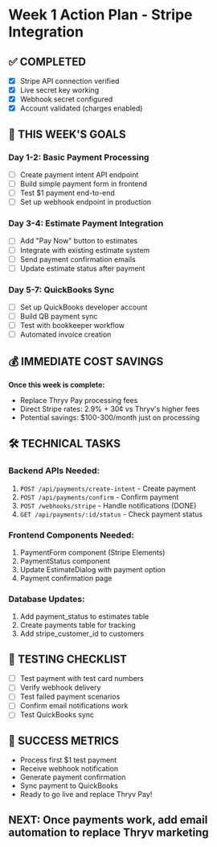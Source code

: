 # Week 1 Action Plan - Stripe Integration

## ✅ COMPLETED
- [x] Stripe API connection verified
- [x] Live secret key working
- [x] Webhook secret configured
- [x] Account validated (charges enabled)

## 🎯 THIS WEEK'S GOALS

### Day 1-2: Basic Payment Processing
- [ ] Create payment intent API endpoint
- [ ] Build simple payment form in frontend
- [ ] Test $1 payment end-to-end
- [ ] Set up webhook endpoint in production

### Day 3-4: Estimate Payment Integration  
- [ ] Add "Pay Now" button to estimates
- [ ] Integrate with existing estimate system
- [ ] Send payment confirmation emails
- [ ] Update estimate status after payment

### Day 5-7: QuickBooks Sync
- [ ] Set up QuickBooks developer account
- [ ] Build QB payment sync
- [ ] Test with bookkeeper workflow
- [ ] Automated invoice creation

## 💰 IMMEDIATE COST SAVINGS
**Once this week is complete:**
- Replace Thryv Pay processing fees
- Direct Stripe rates: 2.9% + 30¢ vs Thryv's higher fees
- Potential savings: $100-300/month just on processing

## 🛠️ TECHNICAL TASKS

### Backend APIs Needed:
1. `POST /api/payments/create-intent` - Create payment
2. `POST /api/payments/confirm` - Confirm payment
3. `POST /webhooks/stripe` - Handle notifications (DONE)
4. `GET /api/payments/:id/status` - Check payment status

### Frontend Components Needed:
1. PaymentForm component (Stripe Elements)
2. PaymentStatus component
3. Update EstimateDialog with payment option
4. Payment confirmation page

### Database Updates:
1. Add payment_status to estimates table
2. Create payments table for tracking
3. Add stripe_customer_id to customers

## 🧪 TESTING CHECKLIST
- [ ] Test payment with test card numbers
- [ ] Verify webhook delivery
- [ ] Test failed payment scenarios
- [ ] Confirm email notifications work
- [ ] Test QuickBooks sync

## 🚀 SUCCESS METRICS
- Process first $1 test payment
- Receive webhook notification
- Generate payment confirmation
- Sync payment to QuickBooks
- Ready to go live and replace Thryv Pay!

## NEXT: Once payments work, add email automation to replace Thryv marketing

